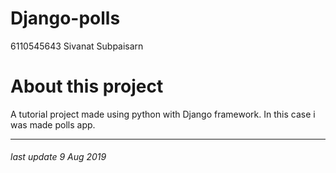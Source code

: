 # Django-polls
6110545643 Sivanat Subpaisarn
 

# About this project
A tutorial project made using python with Django framework.
In this case i was made polls app.

---

###### last update 9 Aug 2019

